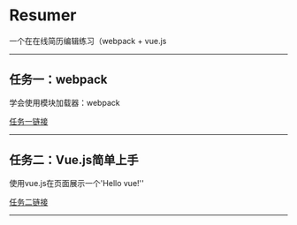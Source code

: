 # Resumer

一个在在线简历编辑练习（webpack + vue.js

---
## 任务一：webpack

学会使用模块加载器：webpack

[任务一链接](https://github.com/muxi7/online-Resumer-item/tree/master/Task-1)

---
## 任务二：Vue.js简单上手

使用vue.js在页面展示一个'Hello vue!''

[任务二链接](https://github.com/muxi7/online-Resumer-item/tree/master/task-2)

---



